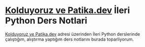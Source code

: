 # [Kolduyoruz ve Patika.dev](https://www.patika.dev) İleri Python Ders Notlari

[Kolduyoruz ve Patika.dev](https://www.patika.dev) adresi üzerinden İleri Python derslerinde çalıştığım, alıştırma yaptığım ders notlarını burada toparliyorum. 

